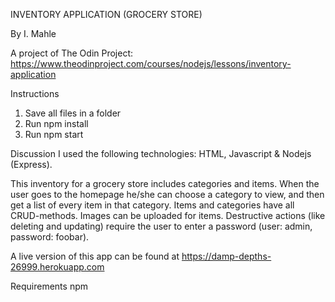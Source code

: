 INVENTORY APPLICATION (GROCERY STORE)

By I. Mahle

A project of The Odin Project: https://www.theodinproject.com/courses/nodejs/lessons/inventory-application

Instructions

1. Save all files in a folder
2. Run npm install
3. Run npm start

Discussion
I used the following technologies: HTML, Javascript & Nodejs (Express).

This inventory for a grocery store includes categories and items. When the user goes to the homepage he/she can choose a category to view, and then get a list of every item in that category. Items and categories have all CRUD-methods. Images can be uploaded for items. Destructive actions (like deleting and updating) require the user to enter a password (user: admin, password: foobar).

A live version of this app can be found at https://damp-depths-26999.herokuapp.com

Requirements
npm
